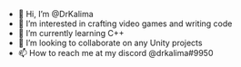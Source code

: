 - 👋 Hi, I’m @DrKalima
- 👀 I’m interested in crafting video games and writing code
- 🌱 I’m currently learning C++
- 💞️ I’m looking to collaborate on any Unity projects
- 📫 How to reach me at my discord @drkalima#9950

<!---
DrKalima/DrKalima is a ✨ special ✨ repository because its `README.md` (this file) appears on your GitHub profile.
You can click the Preview link to take a look at your changes.
--->
